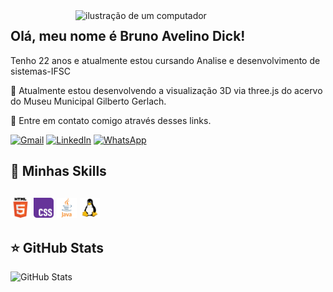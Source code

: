 <img src="https://raw.githubusercontent.com/MicaelliMedeiros/micaellimedeiros/master/image/computer-illustration.png" alt="ilustração de um computador" min-width="400px" max-width="400px" width="400px" align="right">

## Olá, meu nome é Bruno Avelino Dick!
Tenho 22 anos e atualmente estou cursando Analise e desenvolvimento de sistemas-IFSC

🔭 Atualmente estou desenvolvendo a visualização 3D via three.js do acervo do Museu Municipal Gilberto Gerlach.

💬 Entre em contato comigo através desses links.
<p align="left">
  <a href="mailto:brunoavelinosc@gmail.com" title="Gmail">
  <img src="https://img.shields.io/badge/-Gmail-FF0000?style=flat-square&labelColor=FF0000&logo=gmail&logoColor=white&link=brunoavelinosc@gmail.com" alt="Gmail"/></a>
  <a href="https://www.linkedin.com/in/bruno-avelino-dick-607860242" title="LinkedIn">
  <img src="https://img.shields.io/badge/-Linkedin-0e76a8?style=flat-square&logo=Linkedin&logoColor=white&link=https://www.linkedin.com/in/bruno-avelino-dick-607860242?utm_source=share&utm_campaign=share_via&utm_content=profile&utm_medium=android_app" alt="LinkedIn"/></a>
  <a href="https://wa.me/5548998268646" title="WhatsApp">
  <img src="https://img.shields.io/badge/-WhatsApp-25d366?style=flat-square&labelColor=25d366&logo=whatsapp&logoColor=white&link=https://wa.me/5548998268646" alt="WhatsApp"/></a>
</p>

## 🚀 Minhas Skills

<code><img height="32" src="https://raw.githubusercontent.com/github/explore/80688e429a7d4ef2fca1e82350fe8e3517d3494d/topics/html/html.png" alt="HTML5"/></code>
<code><img height="32" src="https://raw.githubusercontent.com/github/explore/80688e429a7d4ef2fca1e82350fe8e3517d3494d/topics/css/css.png" alt="CSS"/></code>
<code><img height="32" src="https://raw.githubusercontent.com/github/explore/80688e429a7d4ef2fca1e82350fe8e3517d3494d/topics/java/java.png" alt="JAVA"/></code>
<code><img height="32" src="https://raw.githubusercontent.com/github/explore/80688e429a7d4ef2fca1e82350fe8e3517d3494d/topics/linux/linux.png" alt="LINUX"/></code>
---

## ⭐ GitHub Stats

![GitHub Stats](https://github-readme-stats.vercel.app/api?username=obrunoad&show_icons=true)
